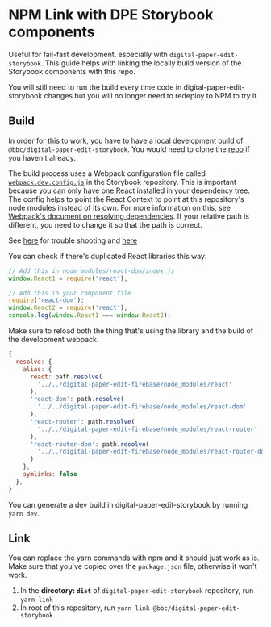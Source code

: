 # NPM Link with DPE Storybook components

Useful for fail-fast development, especially with `digital-paper-edit-storybook`.
This guide helps with linking the locally build version of the Storybook components with this repo.

You will still need to run the build every time code in digital-paper-edit-storybook changes but you will no longer need to redeploy to NPM to try it.

## Build

In order for this to work, you have to have a local development build of `@bbc/digital-paper-edit-storybook`. You would need to clone the [repo](https://github.com/bbc/digital-paper-edit-storybook) if you haven't already.

The build process uses a Webpack configuration file called [`webpack.dev.config.js`](https://github.com/bbc/digital-paper-edit-storybook/blob/master/webpack.dev.config.js) in the Storybook repository. This is important because you can only have one React installed in your dependency tree. The config helps to point the React Context to point at this repository's node modules instead of its own. For more information on this, see [Webpack's document on resolving dependencies](https://webpack.js.org/configuration/resolve/). If your relative path is different, you need to change it so that the path is correct.

See [here](https://reactjs.org/warnings/invalid-hook-call-warning.html) for trouble shooting and [here](https://github.com/facebook/react/issues/13991)

You can check if there's duplicated React libraries this way:
```js
// Add this in node_modules/react-dom/index.js
window.React1 = require('react');

// Add this in your component file
require('react-dom');
window.React2 = require('react');
console.log(window.React1 === window.React2);
```

Make sure to reload both the thing that's using the library and the build of the development webpack.

```js
{
  resolve: {
    alias: {
      react: path.resolve(
        '../../digital-paper-edit-firebase/node_modules/react'
      ),
      'react-dom': path.resolve(
        '../../digital-paper-edit-firebase/node_modules/react-dom'
      ),
      'react-router': path.resolve(
        '../../digital-paper-edit-firebase/node_modules/react-router'
      ),
      'react-router-dom': path.resolve(
        '../../digital-paper-edit-firebase/node_modules/react-router-dom'
      )
    },
    symlinks: false
  },
}
```

You can generate a dev build in digital-paper-edit-storybook by running `yarn dev`.

## Link

You can replace the yarn commands with npm and it should just work as is. Make sure that you've copied over the `package.json` file, otherwise it won't work.

1. In the **directory: `dist`** of `digital-paper-edit-storybook` repository, run `yarn link`
2. In root of this repository, run `yarn link @bbc/digital-paper-edit-storybook`

